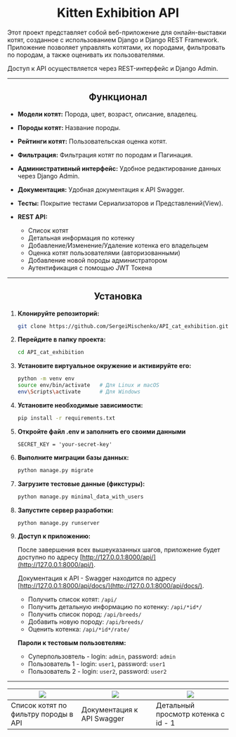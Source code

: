 <h1 align="center">Kitten Exhibition API</h1>

Этот проект представляет собой веб-приложение для онлайн-выставки котят, созданное с использованием Django и Django REST Framework. Приложение позволяет управлять котятами, их породами, фильтровать по породам, а также оценивать их пользователями.

Доступ к API осуществляется через REST-интерфейс и Django Admin.

___

<h2 align="center">Функционал</h2>

- **Модели котят:** Порода, цвет, возраст, описание, владелец.

- **Породы котят:** Название породы.

- **Рейтинги котят:** Пользовательская оценка котят.

- **Фильтрация:** Фильтрация котят по породам и Пагинация.

- **Административный интерфейс:** Удобное редактирование данных через Django Admin.

- **Документация:** Удобная документация к API Swagger.

- **Тесты:** Покрытие тестами Сериализаторов и Представлений(View).

- **REST API:** 
  - Список котят
  - Детальная информация по котенку
  - Добавление/Изменение/Удаление котенка его владельцем
  - Оценка котят пользователями (авторизованными)
  - Добавление новой породы администратором
  - Аутентификация с помощью JWT Токена

___

<h2 align="center">Установка</h2>

1. **Клонируйте репозиторий:**
    ```bash
    git clone https://github.com/SergeiMischenko/API_cat_exhibition.git
    ```

2. **Перейдите в папку проекта:**
    ```bash
    cd API_cat_exhibition
    ```

3. **Установите виртуальное окружение и активируйте его:**
    ```bash
    python -m venv env
    source env/bin/activate   # Для Linux и macOS
    env\Scripts\activate      # Для Windows
    ```

4. **Установите необходимые зависимости:**
    ```bash
    pip install -r requirements.txt
    ```
5. **Откройте файл .env и заполнить его своими данными**
    ```env
    SECRET_KEY = 'your-secret-key'
    ```

6. **Выполните миграции базы данных:**
    ```bash
    python manage.py migrate
    ```

7. **Загрузите тестовые данные (фикстуры):**
    ```bash
    python manage.py minimal_data_with_users
    ```

8. **Запустите сервер разработки:**
    ```bash
    python manage.py runserver
    ```

9. **Доступ к приложению:**
   
    После завершения всех вышеуказанных шагов, приложение будет доступно по адресу [http://127.0.0.1:8000/api/](http://127.0.0.1:8000/api/).
   
    Документация к API - Swagger находится по адресу [http://127.0.0.1:8000/api/docs/](http://127.0.0.1:8000/api/docs/).
    - Получить список котят: `/api/`
    - Получить детальную информацию по котенку: `/api/*id*/`
    - Получить список пород: `/api/breeds/`
    - Добавить новую породу: `/api/breeds/`
    - Оценить котенка: `/api/*id*/rate/`
  
   **Пароли к тестовым пользовтелям:**
   - Суперпользовтель - login: `admin`, password: `admin`
   - Пользователь 1 - login: `user1`, password: `user1`
   - Пользователь 2 - login: `user2`, password: `user2`

  ___
| ![](https://imgur.com/XyPKYDZ.png)     | ![](https://imgur.com/RynTGNk.png) | ![](https://imgur.com/Ypq5cGJ.png)   |
|----------------------------------------|------------------------------------|--------------------------------------|
| Список котят по фильтру породы в API   | Документация к API Swagger         | Детальный просмотр котенка с id - 1  |
